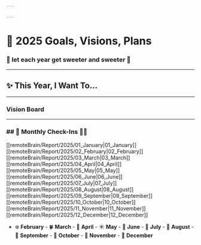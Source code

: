 ```yaml
---

---
```

# 🎀 2025 Goals, Visions, Plans 
### 🍬 let each year get sweeter and sweeter 🍬
---
## ✨ This Year, I Want To... 


---
### Vision Board 



---
### ## 📆 Monthly Check-Ins 🏃‍♀️

[[remoteBrain/Report/2025/01_January|01_January]]
[[remoteBrain/Report/2025/02_February|02_February]]
[[remoteBrain/Report/2025/03_March|03_March]]
[[remoteBrain/Report/2025/04_April|04_April]]
[[remoteBrain/Report/2025/05_May|05_May]]
[[remoteBrain/Report/2025/06_June|06_June]]
[[remoteBrain/Report/2025/07_July|07_July]]
[[remoteBrain/Report/2025/08_August|08_August]]
[[remoteBrain/Report/2025/09_September|09_September]]
[[remoteBrain/Report/2025/10_October|10_October]]
[[remoteBrain/Report/2025/11_November|11_November]]
[[remoteBrain/Report/2025/12_December|12_December]]


- ❄️ **February** - 🍀 **March** - 🌸 **April** - ☀️ **May** - 🌊 **June** - 🍉 **July** - 🍁 **August** - 🎃 **September** - 🌰 **October** - 🍂 **November** - 🎄 **December**